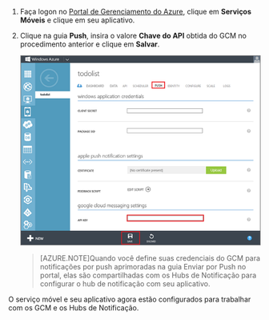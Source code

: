 
1. Faça logon no [Portal de Gerenciamento do Azure](https://manage.windowsazure.com/), clique em **Serviços Móveis** e clique em seu aplicativo.

2. Clique na guia **Push**, insira o valore **Chave do API** obtida do GCM no procedimento anterior e clique em **Salvar**.

   	![](./media/mobile-services-android-configure-push/mobile-push-tab-android.png)

    >[AZURE.NOTE]Quando você define suas credenciais do GCM para notificações por push aprimoradas na guia Enviar por Push no portal, elas são compartilhadas com os Hubs de Notificação para configurar o hub de notificação com seu aplicativo.

O serviço móvel e seu aplicativo agora estão configurados para trabalhar com os GCM e os Hubs de Notificação.

<!---HONumber=July15_HO3-->